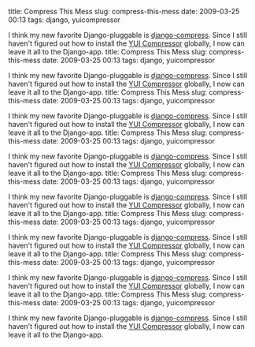 title: Compress This Mess
slug: compress-this-mess
date: 2009-03-25 00:13
tags: django, yuicompressor

I think my new favorite Django-pluggable is [django-compress](http://code.google.com/p/django-compress/). Since I still haven't figured out how to install the [YUI Compressor](http://developer.yahoo.com/yui/compressor/) globally, I now can leave it all to the Django-app.
title: Compress This Mess
slug: compress-this-mess
date: 2009-03-25 00:13
tags: django, yuicompressor

I think my new favorite Django-pluggable is [django-compress](http://code.google.com/p/django-compress/). Since I still haven't figured out how to install the [YUI Compressor](http://developer.yahoo.com/yui/compressor/) globally, I now can leave it all to the Django-app.
title: Compress This Mess
slug: compress-this-mess
date: 2009-03-25 00:13
tags: django, yuicompressor

I think my new favorite Django-pluggable is [django-compress](http://code.google.com/p/django-compress/). Since I still haven't figured out how to install the [YUI Compressor](http://developer.yahoo.com/yui/compressor/) globally, I now can leave it all to the Django-app.
title: Compress This Mess
slug: compress-this-mess
date: 2009-03-25 00:13
tags: django, yuicompressor

I think my new favorite Django-pluggable is [django-compress](http://code.google.com/p/django-compress/). Since I still haven't figured out how to install the [YUI Compressor](http://developer.yahoo.com/yui/compressor/) globally, I now can leave it all to the Django-app.
title: Compress This Mess
slug: compress-this-mess
date: 2009-03-25 00:13
tags: django, yuicompressor

I think my new favorite Django-pluggable is [django-compress](http://code.google.com/p/django-compress/). Since I still haven't figured out how to install the [YUI Compressor](http://developer.yahoo.com/yui/compressor/) globally, I now can leave it all to the Django-app.
title: Compress This Mess
slug: compress-this-mess
date: 2009-03-25 00:13
tags: django, yuicompressor

I think my new favorite Django-pluggable is [django-compress](http://code.google.com/p/django-compress/). Since I still haven't figured out how to install the [YUI Compressor](http://developer.yahoo.com/yui/compressor/) globally, I now can leave it all to the Django-app.
title: Compress This Mess
slug: compress-this-mess
date: 2009-03-25 00:13
tags: django, yuicompressor

I think my new favorite Django-pluggable is [django-compress](http://code.google.com/p/django-compress/). Since I still haven't figured out how to install the [YUI Compressor](http://developer.yahoo.com/yui/compressor/) globally, I now can leave it all to the Django-app.
title: Compress This Mess
slug: compress-this-mess
date: 2009-03-25 00:13
tags: django, yuicompressor

I think my new favorite Django-pluggable is [django-compress](http://code.google.com/p/django-compress/). Since I still haven't figured out how to install the [YUI Compressor](http://developer.yahoo.com/yui/compressor/) globally, I now can leave it all to the Django-app.
